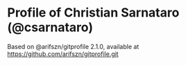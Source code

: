 # Profile of Christian Sarnataro (@csarnataro)

Based on @arifszn/gitprofile 2.1.0, available at https://github.com/arifszn/gitprofile.git
